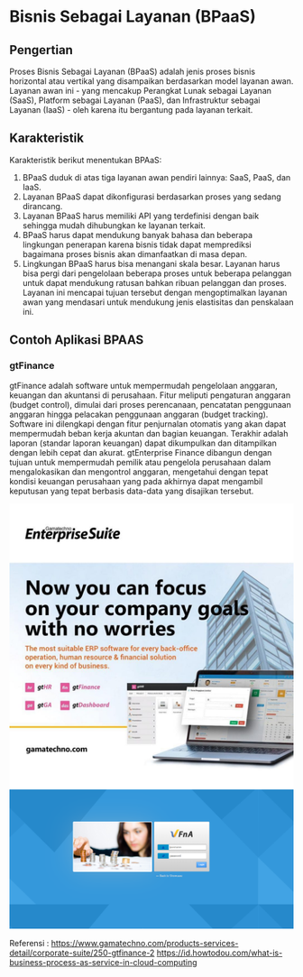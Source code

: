 # Bisnis Sebagai Layanan (BPaaS)
## Pengertian
Proses Bisnis Sebagai Layanan (BPaaS) adalah jenis proses bisnis horizontal atau vertikal yang disampaikan berdasarkan model layanan awan. Layanan awan ini - yang mencakup Perangkat Lunak sebagai Layanan (SaaS),  Platform sebagai Layanan (PaaS), dan Infrastruktur sebagai Layanan (IaaS) - oleh karena itu bergantung pada layanan terkait.
## Karakteristik
Karakteristik berikut menentukan BPAaS:
1. BPaaS duduk di atas tiga layanan awan pendiri lainnya: SaaS, PaaS, dan IaaS.
2. Layanan BPaaS dapat dikonfigurasi berdasarkan proses yang sedang dirancang.
3. Layanan BPaaS harus memiliki API yang terdefinisi dengan baik sehingga mudah dihubungkan ke layanan terkait.
4. BPaaS harus dapat mendukung banyak bahasa dan beberapa lingkungan penerapan karena bisnis tidak dapat memprediksi bagaimana proses bisnis akan dimanfaatkan di masa depan.
5. Lingkungan BPaaS harus bisa menangani skala besar. Layanan harus bisa pergi dari pengelolaan beberapa proses untuk beberapa pelanggan untuk dapat mendukung ratusan bahkan ribuan pelanggan dan proses. Layanan ini mencapai tujuan tersebut dengan mengoptimalkan layanan awan yang mendasari untuk mendukung jenis elastisitas dan penskalaan ini.
## Contoh Aplikasi BPAAS

### gtFinance

gtFinance adalah software untuk mempermudah pengelolaan anggaran, keuangan dan akuntansi di perusahaan. Fitur meliputi pengaturan anggaran (budget control), dimulai dari proses perencanaan, pencatatan penggunaan anggaran hingga pelacakan penggunaan anggaran (budget tracking). Software ini dilengkapi dengan fitur penjurnalan otomatis yang akan dapat mempermudah beban kerja akuntan dan bagian keuangan. Terakhir adalah laporan (standar laporan keuangan) dapat dikumpulkan dan ditampilkan dengan lebih cepat dan akurat.
gtEnterprise Finance dibangun dengan tujuan untuk mempermudah pemilik atau pengelola perusahaan dalam mengalokasikan dan mengontrol anggaran, mengetahui dengan tepat kondisi keuangan perusahaan yang pada akhirnya dapat mengambil keputusan yang tepat berbasis data-data yang disajikan  tersebut.

![gambar1](./img/solusi-gterp-1024x1024.jpg)
![gambar2](./img/Capture.PNG)

Referensi : https://www.gamatechno.com/products-services-detail/corporate-suite/250-gtfinance-2
https://id.howtodou.com/what-is-business-process-as-service-in-cloud-computing
